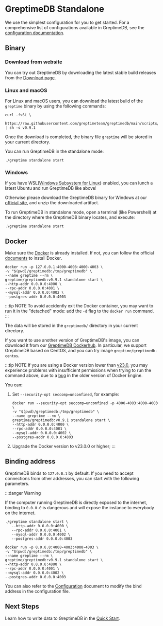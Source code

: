 # GreptimeDB Standalone

We use the simplest configuration for you to get started. For a comprehensive list of configurations available in GreptimeDB, see the [configuration documentation](/user-guide/operations/configuration.md).

## Binary

### Download from website

You can try out GreptimeDB by downloading the latest stable build releases from the [Download page](https://greptime.com/download).

### Linux and macOS

For Linux and macOS users, you can download the latest build of the `greptime` binary by using the following commands:

```shell
curl -fsSL \
  https://raw.githubusercontent.com/greptimeteam/greptimedb/main/scripts/install.sh | sh -s v0.9.1
```

Once the download is completed, the binary file `greptime` will be stored in your current directory.

You can run GreptimeDB in the standalone mode:

```shell
./greptime standalone start
```

### Windows

If you have WSL([Windows Subsystem for Linux](https://learn.microsoft.com/en-us/windows/wsl/about)) enabled, you can lunch a latest Ubuntu and run GreptimeDB like above!

Otherwise please download the GreptimeDB binary for Windows at our [official site](https://greptime.com/resources), and unzip the downloaded artifact.

To run GreptimeDB in standalone mode, open a terminal (like Powershell) at the directory where the GreptimeDB binary locates, and execute:

```shell
.\greptime standalone start
```

## Docker

Make sure the [Docker](https://www.docker.com/) is already installed. If not, you can follow the official [documents](https://www.docker.com/get-started/) to install Docker.

```shell
docker run -p 127.0.0.1:4000-4003:4000-4003 \
-v "$(pwd)/greptimedb:/tmp/greptimedb" \
--name greptime --rm \
greptime/greptimedb:v0.9.1 standalone start \
--http-addr 0.0.0.0:4000 \
--rpc-addr 0.0.0.0:4001 \
--mysql-addr 0.0.0.0:4002 \
--postgres-addr 0.0.0.0:4003
```

:::tip NOTE
To avoid accidently exit the Docker container, you may want to run it in the "detached" mode: add the `-d` flag to
the `docker run` command.
:::

The data will be stored in the `greptimedb/` directory in your current directory.

If you want to use another version of GreptimeDB's image, you can download it from our [GreptimeDB Dockerhub](https://hub.docker.com/r/greptime/greptimedb). In particular, we support GreptimeDB based on CentOS, and you can try image `greptime/greptimedb-centos`.

:::tip NOTE
If you are using a Docker version lower than [v23.0](https://docs.docker.com/engine/release-notes/23.0/), you may experience problems with insufficient permissions when trying to run the command above, due to a [bug](https://github.com/moby/moby/pull/42681) in the older version of Docker Engine.

You can:

1. Set `--security-opt seccomp=unconfined`, for example:

   ```shell
   docker run --security-opt seccomp=unconfined -p 4000-4003:4000-4003 \
   -v "$(pwd)/greptimedb:/tmp/greptimedb" \
   --name greptime --rm \
   greptime/greptimedb:v0.9.1 standalone start \
   --http-addr 0.0.0.0:4000 \
   --rpc-addr 0.0.0.0:4001 \
   --mysql-addr 0.0.0.0:4002 \
   --postgres-addr 0.0.0.0:4003
   ```

2. Upgrade the Docker version to v23.0.0 or higher;
   :::

## Binding address

GreptimeDB binds to `127.0.0.1` by default. If you need to accept connections from other addresses, you can start with the following parameters.

:::danger Warning

If the computer running GreptimeDB is directly exposed to the internet, binding to `0.0.0.0` is dangerous and will expose the instance to everybody on the internet.

<Tabs>

<TabItem value="Binary" label="Binary">

```shell
./greptime standalone start \
   --http-addr 0.0.0.0:4000 \
   --rpc-addr 0.0.0.0:4001 \
   --mysql-addr 0.0.0.0:4002 \
   --postgres-addr 0.0.0.0:4003
```

</TabItem>

<TabItem value="Docker" label="Docker">

```shell
docker run -p 0.0.0.0:4000-4003:4000-4003 \
-v "$(pwd)/greptimedb:/tmp/greptimedb" \
--name greptime --rm \
greptime/greptimedb:v0.9.1 standalone start \
--http-addr 0.0.0.0:4000 \
--rpc-addr 0.0.0.0:4001 \
--mysql-addr 0.0.0.0:4002 \
--postgres-addr 0.0.0.0:4003
```

</TabItem>
</Tabs>

You can also refer to the [Configuration](/user-guide/operations/configuration.md) document to modify the bind address in the configuration file.

## Next Steps

Learn how to write data to GreptimeDB in the [Quick Start](../quick-start.md).
